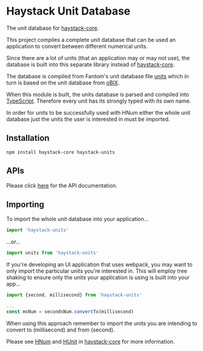 # Haystack Unit Database

The unit database for [haystack-core](https://github.com/j2inn/haystack-core).

This project compiles a complete unit database that can be used an application to convert between different numerical units.

Since there are a lot of units (that an application may or may not use), the database is built into this separate library instead of [haystack-core](https://github.com/j2inn/haystack-core).

The database is compiled from Fantom's unit database file [units](https://github.com/fantom-lang/fantom/blob/master/etc/sys/units.txt) which in turn is based on the unit database from [oBIX](http://www.obix.org/).

When this module is built, the units database is parsed and compiled into [TypeScript](https://www.typescriptlang.org/). Therefore every unit has its strongly typed with its own name.

In order for units to be successfully used with HNum either the whole unit database just the units the user is interested in must be imported.

## Installation

```
npm install haystack-core haystack-units
```

## APIs

Please click [here](http://j2-docs.s3-website-us-east-1.amazonaws.com/j2inn/haystack-units/index.html) for the API documentation.

## Importing

To import the whole unit database into your application...

```typescript
import 'haystack-units'
```

...or...

```typescript
import units from 'haystack-units'
```

If you're developing an UI application that uses webpack, you may want to only import the particular units you're interested in. This will employ tree shaking to ensure only the units your application is using is built into your app...

```typescript
import {second, millisecond} from 'haystack-units'

...
const msNum = secondsNum.convertTo(millisecond)
```

When using this approach remember to import the units you are intending to convert to (millisecond) and from (second).

Please see [HNum](https://github.com/j2inn/haystack-core/blob/master/src/core/HNum.ts) and [HUnit](https://github.com/j2inn/haystack-core/blob/master/src/core/HUnit.ts) in [haystack-core](https://github.com/j2inn/haystack-core) for more information.
